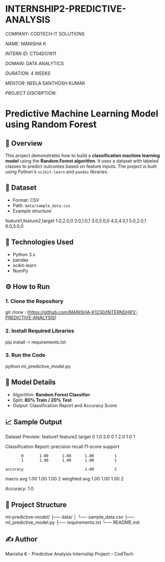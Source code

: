 # INTERNSHIP2-PREDICTIVE-ANALYSIS

*COMPANY*: CODTECH IT SOLUTIONS

*NAME*: MANISHA K

*INTERN ID*: CT04DG1611

*DOMAIN*: DATA ANALYTICS

*DURATION*: 4 WEEKS

*MENTOR*: NEELA SANTHOSH KUMAR

*PROJECT DISCRIPTION*:

# Predictive Machine Learning Model using Random Forest

## 📌 Overview

This project demonstrates how to build a **classification machine learning model** using the **Random Forest algorithm**. It uses a dataset with labeled classes to predict outcomes based on feature inputs. The project is built using Python's `scikit-learn` and `pandas` libraries.

## 📂 Dataset

- Format: CSV  
- Path: `data/sample_data.csv`  
- Example structure:

feature1,feature2,target
1.0,2.0,0
2.0,1.0,1
3.0,5.0,0
4.0,4.0,1
5.0,2.0,1
6.0,3.0,0


## 🧪 Technologies Used

- Python 3.x  
- pandas  
- scikit-learn  
- NumPy  

## ⚙️ How to Run

### 1. Clone the Repository

git clone : (https://github.com/MANISHA-K1230/INTERNSHIP2-PREDICTIVE-ANALYSIS)

### 2. Install Required Libraries

pip install -r requirements.txt

### 3. Run the Code

python ml_predictive_model.py


## 🧠 Model Details

- Algorithm: **Random Forest Classifier**  
- Split: **80% Train / 20% Test**  
- Output: Classification Report and Accuracy Score  



## 📈 Sample Output


Dataset Preview:
   feature1  feature2  target
0       1.0       2.0       0
1       2.0       1.0       1


Classification Report:
              precision    recall  f1-score   support

           0       1.00      1.00      1.00         1
           1       1.00      1.00      1.00         1

    accuracy                           1.00         2
   macro avg       1.00      1.00      1.00         2
weighted avg       1.00      1.00      1.00         2

Accuracy: 1.0

## 📁 Project Structure

ml-predictive-model/
├── data/
│   └── sample_data.csv
├── ml_predictive_model.py
├── requirements.txt
└── README.md

## ✍️ Author

Manisha K - Predictive Analysis Internship Project – CodTech  





